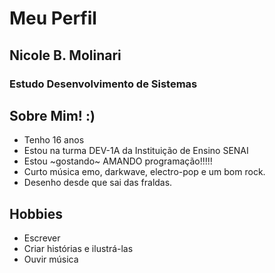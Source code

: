 # Meu Perfil

## Nicole B. Molinari

### Estudo Desenvolvimento de Sistemas

## **Sobre Mim! :)**
  * Tenho 16 anos
  * Estou na turma DEV-1A da Instituição de Ensino SENAI
  * Estou ~gostando~ AMANDO programação!!!!!
  * Curto música emo, darkwave, electro-pop e um bom rock.
  * Desenho desde que sai das fraldas.

## **Hobbies**
  * Escrever
  * Criar histórias e ilustrá-las
  * Ouvir música


